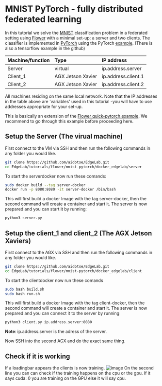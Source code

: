# MNIST PyTorch - fully distributed federated learning
In this tutorial we solve the [MNIST](http://yann.lecun.com/exdb/mnist/) classification problem in a federated setting using [Flower](https://github.com/adap/flower) with a minimal set-up; a server and two clients. The classifier is implemented in [PyTorch](https://pytorch.org/) using the PyTorch [example](https://github.com/pytorch/examples/tree/master/mnist). (There is also a tensorflow example in the github)

| Machine/function     | Type           | IP address  |
| ------------- |:-------------------------|:----------------|
| Server      | virtual |  ip.address.server|
| Client_1 | AGX Jetson Xavier     |  ip.address.client.1 |
| Client_2 | AGX Jetson Xavier     |  ip.address.client.2 |

All machines residing on the same local network. Note that the IP addresses in the table above are 'variables' used in this tutorial -you will have to use addresses appropriate for your set-up. 

This is basically an extension of the [Flower quick-pytorch example](https://github.com/adap/flower/tree/main/examples/quickstart_pytorch). We recommend to go through this example before proceeding here. 

## Setup the Server (The virual machine)
First connect to the VM via SSH and then run the following commands in any folder you would like.
````bash
git clone https://github.com/aidotse/EdgeLab.git
cd EdgeLab/tutorials/flower/mnist-pytorch/docker_edgelab/server
````
To start the serverdocker now run these comands:
````bash
sudo docker build --tag server-docker 
docker run -p 8080:8080 -it server-docker /bin/bash
````
This will first build a docker Image with the tag server-docker, then the second command will create a container and start it. 
The server is now prepared and you can start it by running:
````bash
python3 server.py
````


## Setup the client_1 and client_2 (The AGX Jetson Xaviers)
First connect to the AGX via SSH and then run the following commands in any folder you would like.
````bash
git clone https://github.com/aidotse/EdgeLab.git
cd EdgeLab/tutorials/flower/mnist-pytorch/docker_edgelab/client
````
To start the clientdocker now run these comands
````bash
sudo bash build.sh
sudo bash run.sh
````
This will first build a docker Image with the tag client-docker, then the second command will create a container and start it. 
The server is now prepared and you can connect it to the server by running
````bash
python3 client.py ip.address.server:8080
````
<strong>Note</strong>: ip.address.server is the adress of the server.

Now SSH into the second AGX and do the axact same thing.

## Check if it is working
If a loadingbar appears the clients is now training.
![image](https://user-images.githubusercontent.com/90322377/142621239-818c0687-ea0c-460e-8106-434b52093bc0.png)
On the second line you can can check if the training happens on the cpu or the gpu. If it says cuda: 0 you are training on the GPU else it will say cpu.



